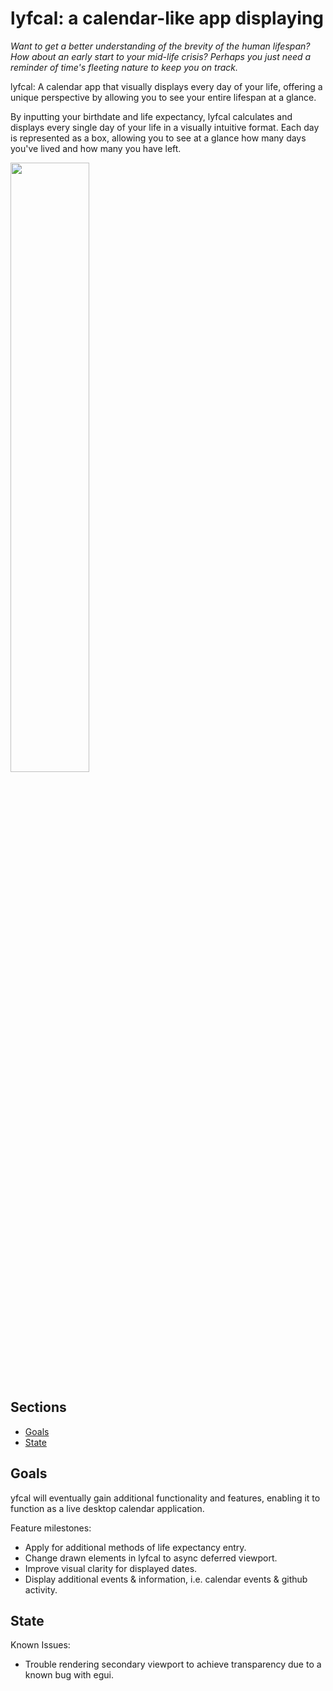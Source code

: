# lyfcal: a calendar-like app displaying 

*Want to get a better understanding of the brevity of the human lifespan? How about an early start to your mid-life crisis? Perhaps you just need a reminder of time's fleeting nature to keep you on track.*

lyfcal: A calendar app that visually displays every day of your life, offering a unique perspective by allowing you to see your entire lifespan at a glance.

By inputting your birthdate and life expectancy, lyfcal calculates and displays every single day of your life in a visually intuitive format. Each day is represented as a box, allowing you to see at a glance how many days you've lived and how many you have left.


<img src="src/asset/screenshot214800.png" width="50%">

## Sections

- [Goals](#Goals)
- [State](#State)

## Goals

yfcal will eventually gain additional functionality and features, enabling it to function as a live desktop calendar application.

Feature milestones:
- Apply for additional methods of life expectancy entry.
- Change drawn elements in lyfcal to async deferred viewport.
- Improve visual clarity for displayed dates.
- Display additional events & information, i.e. calendar events & github activity.


## State

Known Issues: 
- Trouble rendering secondary viewport to achieve transparency due to a known bug with egui.
